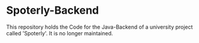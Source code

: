 # Spoterly-Backend

This repository holds the Code for the Java-Backend of a university project called 'Spoterly'.
It is no longer maintained.

